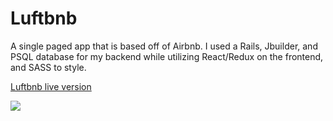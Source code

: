 # Luftbnb

A single paged app that is based off of Airbnb. I used a Rails, Jbuilder, and PSQL database for my backend
while utilizing React/Redux on the frontend, and SASS to style.  


[Luftbnb live version](https://luftbnb.herokuapp.com/#/)

![](https://media.giphy.com/media/3ohjV7W7zb1hyFx3Vu/giphy.gif)

